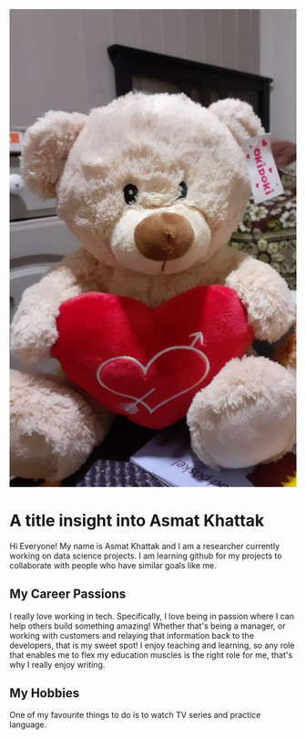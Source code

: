 ![headshot](tiddy.jpg) 
# A title insight into Asmat Khattak 
Hi Everyone! My name is Asmat Khattak and I am a researcher currently working on data science projects. I am learning github for my projects to collaborate with people who have similar goals like me. 

## My Career Passions
I really love working in tech. Specifically, I love being in passion where I can help others build something amazing! Whether that's being a manager, or working with customers and relaying that information back to the developers, that is my sweet spot! I enjoy teaching and learning, so any role that enables me to flex my education muscles is the right role for me, that's why I really enjoy writing.  


## My Hobbies 
One of my favourite things to do is to watch TV series and practice language. 

